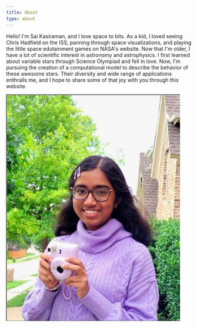 ```yaml
---
title: About
type: about
---
```

<div class="stars" id="aboutstars"></div>

<div id="container">
Hello! I'm Sai Kasiraman, and I love space to bits. As a kid, I loved seeing Chris Hadfield on the ISS, panning through space visualizations, and playing the little space edutainment games on NASA's website. Now that I'm older, I have a lot of scientific interest in astronomy and astrophysics. I first learned about variable stars through Science Olympiad and fell in love. Now, I'm pursuing the creation of a computational model to describe the behavior of these awesome stars. Their diversity and wide range of applications enthralls me, and I hope to share some of that joy with you through this website.

![A picture of me holding my Polaroid camera.](me.png "Can you tell my favorite color is purple?")
</div>